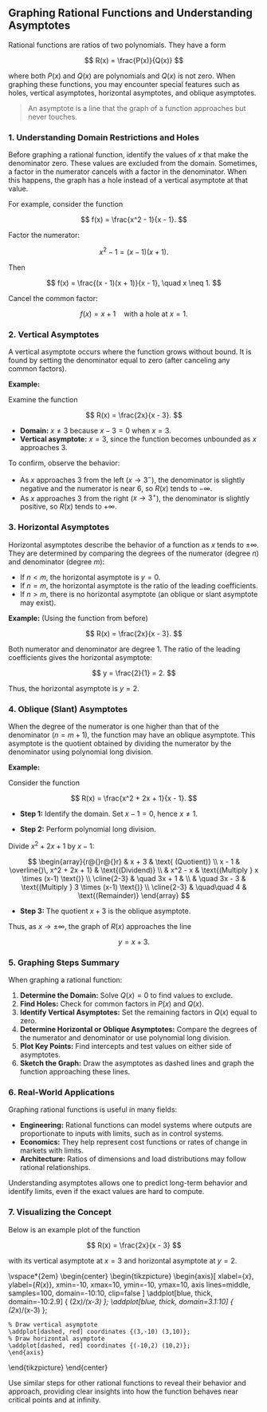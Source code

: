 ## Graphing Rational Functions and Understanding Asymptotes

Rational functions are ratios of two polynomials. They have a form

$$
R(x) = \frac{P(x)}{Q(x)}
$$

where both $P(x)$ and $Q(x)$ are polynomials and $Q(x)$ is not zero. When graphing these functions, you may encounter special features such as holes, vertical asymptotes, horizontal asymptotes, and oblique asymptotes.

> An asymptote is a line that the graph of a function approaches but never touches.


### 1. Understanding Domain Restrictions and Holes

Before graphing a rational function, identify the values of $x$ that make the denominator zero. These values are excluded from the domain. Sometimes, a factor in the numerator cancels with a factor in the denominator. When this happens, the graph has a hole instead of a vertical asymptote at that value.

For example, consider the function

$$
f(x) = \frac{x^2 - 1}{x - 1}.
$$

Factor the numerator:

$$
x^2 - 1 = (x - 1)(x + 1).
$$

Then

$$
f(x) = \frac{(x - 1)(x + 1)}{x - 1}, \quad x \neq 1.
$$

Cancel the common factor:

$$
f(x) = x + 1 \quad \text{with a hole at } x = 1.
$$


### 2. Vertical Asymptotes

A vertical asymptote occurs where the function grows without bound. It is found by setting the denominator equal to zero (after canceling any common factors).

**Example:**

Examine the function

$$
R(x) = \frac{2x}{x - 3}.
$$

- **Domain:** $x \neq 3$ because $x - 3 = 0$ when $x = 3$.
- **Vertical asymptote:** $x = 3$, since the function becomes unbounded as $x$ approaches 3.

To confirm, observe the behavior:

- As $x$ approaches 3 from the left ($x \to 3^-$), the denominator is slightly negative and the numerator is near $6$, so $R(x)$ tends to $-\infty$.
- As $x$ approaches 3 from the right ($x \to 3^+$), the denominator is slightly positive, so $R(x)$ tends to $+\infty$.


### 3. Horizontal Asymptotes

Horizontal asymptotes describe the behavior of a function as $x$ tends to $\pm\infty$. They are determined by comparing the degrees of the numerator (degree $n$) and denominator (degree $m$):

- If $n < m$, the horizontal asymptote is $y = 0$.
- If $n = m$, the horizontal asymptote is the ratio of the leading coefficients.
- If $n > m$, there is no horizontal asymptote (an oblique or slant asymptote may exist).

**Example:** (Using the function from before)

$$
R(x) = \frac{2x}{x - 3}.
$$

Both numerator and denominator are degree 1. The ratio of the leading coefficients gives the horizontal asymptote:

$$
y = \frac{2}{1} = 2.
$$

Thus, the horizontal asymptote is $y = 2$.


### 4. Oblique (Slant) Asymptotes

When the degree of the numerator is one higher than that of the denominator ($n = m + 1$), the function may have an oblique asymptote. This asymptote is the quotient obtained by dividing the numerator by the denominator using polynomial long division.

**Example:**

Consider the function

$$
R(x) = \frac{x^2 + 2x + 1}{x - 1}.
$$

- **Step 1:** Identify the domain. Set $x - 1 = 0$, hence $x \neq 1$.

- **Step 2:** Perform polynomial long division.

Divide $x^2 + 2x + 1$ by $x - 1$:

$$
\begin{array}{r@{}r@{}r}
   & x + 3 & \text{ (Quotient)} \\
x - 1 & \overline{)\, x^2 + 2x + 1} & \text{(Dividend)} \\
   & x^2 - x & \text{(Multiply } x \times (x-1) \text{)} \\
\cline{2-3}
   & \quad 3x + 1 & \\
   & \quad 3x - 3 & \text{(Multiply } 3 \times (x-1) \text{)} \\
\cline{2-3}
   & \quad\quad 4 & \text{(Remainder)} 
\end{array}
$$

- **Step 3:** The quotient $x + 3$ is the oblique asymptote.

Thus, as $x \to \pm\infty$, the graph of $R(x)$ approaches the line

$$
y = x + 3.
$$


### 5. Graphing Steps Summary

When graphing a rational function:

1. **Determine the Domain:** Solve $Q(x) = 0$ to find values to exclude.
2. **Find Holes:** Check for common factors in $P(x)$ and $Q(x)$.
3. **Identify Vertical Asymptotes:** Set the remaining factors in $Q(x)$ equal to zero.
4. **Determine Horizontal or Oblique Asymptotes:** Compare the degrees of the numerator and denominator or use polynomial long division.
5. **Plot Key Points:** Find intercepts and test values on either side of asymptotes.
6. **Sketch the Graph:** Draw the asymptotes as dashed lines and graph the function approaching these lines.


### 6. Real-World Applications

Graphing rational functions is useful in many fields:

- **Engineering:** Rational functions can model systems where outputs are proportionate to inputs with limits, such as in control systems.
- **Economics:** They help represent cost functions or rates of change in markets with limits.
- **Architecture:** Ratios of dimensions and load distributions may follow rational relationships.

Understanding asymptotes allows one to predict long-term behavior and identify limits, even if the exact values are hard to compute.


### 7. Visualizing the Concept

Below is an example plot of the function

$$
R(x) = \frac{2x}{x - 3}
$$

with its vertical asymptote at $x = 3$ and horizontal asymptote at $y = 2$.

\vspace*{2em}
\begin{center}
\begin{tikzpicture}
    \begin{axis}[
        xlabel={$x$},
        ylabel={$R(x)$},
        xmin=-10, xmax=10,
        ymin=-10, ymax=10,
        axis lines=middle,
        samples=100,
        domain=-10:10,
        clip=false
    ]
    \addplot[blue, thick, domain=-10:2.9] { (2*x)/(x-3) };
    \addplot[blue, thick, domain=3.1:10] { (2*x)/(x-3) };

    % Draw vertical asymptote
    \addplot[dashed, red] coordinates {(3,-10) (3,10)};
    % Draw horizontal asymptote
    \addplot[dashed, red] coordinates {(-10,2) (10,2)};
    \end{axis}
\end{tikzpicture}
\end{center}

Use similar steps for other rational functions to reveal their behavior and approach, providing clear insights into how the function behaves near critical points and at infinity.
